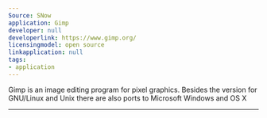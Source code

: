 ```yaml
---
Source: SNow
application: Gimp
developer: null
developerlink: https://www.gimp.org/
licensingmodel: open source
linkapplication: null
tags:
- application
---
```

Gimp is an image editing program for pixel graphics. Besides the version for GNU/Linux and Unix there are also ports to Microsoft Windows and OS X

---
